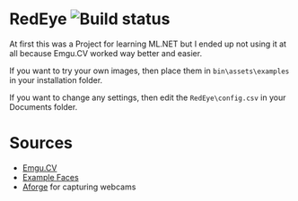 # RedEye   ![Build status](https://ci.appveyor.com/api/projects/status/40l1bf7fj0ceeq1u?svg=true)
At first this was a Project for learning ML.NET but I ended up not using it at all because Emgu.CV worked way better and easier.

If you want to try your own images, then place them in `bin\assets\examples` in your installation folder.

If you want to change any settings, then edit the `RedEye\config.csv` in your Documents folder.

# Sources
* [Emgu.CV](http://www.emgu.com/wiki/index.php/Main_Page)
* [Example Faces](http://vis-www.cs.umass.edu/lfw/)
* [Aforge](http://www.aforgenet.com/) for capturing webcams